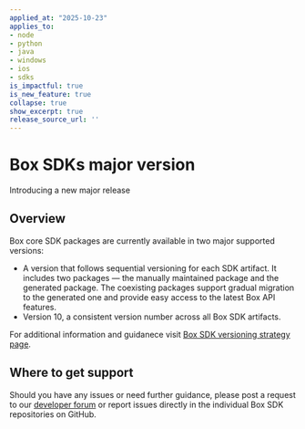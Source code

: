 ```yaml
---
applied_at: "2025-10-23"
applies_to: 
- node
- python
- java
- windows
- ios
- sdks
is_impactful: true
is_new_feature: true
collapse: true
show_excerpt: true
release_source_url: ''
---
```


# Box SDKs major version

Introducing a new major release 


<!-- more -->

## Overview

Box core SDK packages are currently available in two major supported versions:
 * A version that follows sequential versioning for each SDK artifact. It includes two packages — the manually maintained package and the generated package. The coexisting packages support gradual migration to the generated one and provide easy access to the latest Box API features.
 * Version 10, a consistent version number across all Box SDK artifacts.

For additional information and guidanece visit [Box SDK versioning strategy page][1].

## Where to get support

Should you have any issues or need further guidance, please post a request to our [developer forum][2] or report issues directly in the individual Box SDK repositories on GitHub.

[1]: https://developer.box.com/guides/tooling/sdks/sdk-versioning/
[2]: https://forum.box.com/
